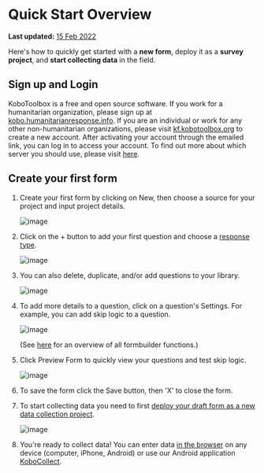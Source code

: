 # Quick Start Overview
**Last updated:** <a href="https://github.com/kobotoolbox/docs/blob/511ea4cb3c698a4b45e7c2b4efd1af4e356e811f/source/quick_start.md" class="reference">15 Feb 2022</a>

Here's how to quickly get started with a **new form**, deploy it as a **survey
project**, and **start collecting data** in the field.

## Sign up and Login

KoboToolbox is a free and open source software. If you work for a humanitarian
organization, please sign up at
[kobo.humanitarianresponse.info](https://kobo.humanitarianresponse.info). If you
are an individual or work for any other non-humanitarian organizations, please
visit [kf.kobotoolbox.org](https://kf.kobotoolbox.org) to create a new account.
After activating your account through the emailed link, you can log in to access
your account. To find out more about which server you should use, please visit
[here](server.md).

## Create your first form

1. Create your first form by clicking on New, then choose a source for your
   project and input project details.

    ![image](/images/quick_start/new_form.gif)

2. Click on the + button to add your first question and choose a
   [response type](question_types.md).

    ![image](/images/quick_start/add_question.gif)

3. You can also delete, duplicate, and/or add questions to your library.

    ![image](/images/quick_start/settings.gif)

4. To add more details to a question, click on a question's Settings. For
   example, you can add skip logic to a question.

    ![image](/images/quick_start/skip_logic.gif)

    (See [here](formbuilder.md) for an overview of all formbuilder functions.)

5. Click Preview Form to quickly view your questions and test skip logic.

    ![image](/images/quick_start/preview_form.gif)

6. To save the form click the Save button, then 'X' to close the form.

7. To start collecting data you need to first
   [deploy your draft form as a new data collection project](deploy_form_new_project.md).

    ![image](/images/quick_start/save.gif)

8. You're ready to collect data! You can enter data
   [in the browser](data_through_webforms.md) on any device (computer, iPhone,
   Android) or use our Android application
   [KoboCollect](kobocollect-android.md).
